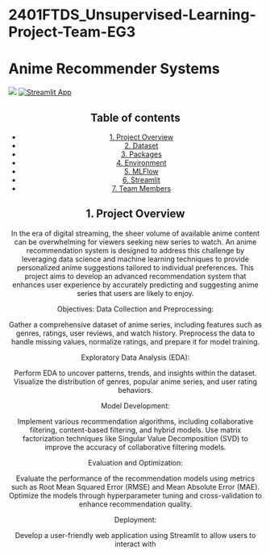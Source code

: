 # 2401FTDS_Unsupervised-Learning-Project-Team-EG3

# Anime Recommender Systems

![](https://miro.medium.com/v2/resize:fit:720/format:webp/0*CQFeO97Ugh4g0-Yk?style=for-the-badge&logo=Python&logoColor=white) [![Streamlit App](https://static.streamlit.io/badges/streamlit_badge_black_white.svg)](URL_TO_YOUR_APP)

<div id="main image" align="center">
 

## Table of contents
* [1. Project Overview](#project-description)
* [2. Dataset](#dataset)
* [3. Packages](#packages)
* [4. Environment](#environment)
* [5. MLFlow](#mlflow)
* [6. Streamlit](#streamlit)
* [7. Team Members](#team-members)

## 1. Project Overview <a class="anchor" id="project-description"></a>

In the era of digital streaming, the sheer volume of available anime content can be overwhelming for viewers seeking new series to watch. An anime recommendation system is designed to address this challenge by leveraging data science and machine learning techniques to provide personalized anime suggestions tailored to individual preferences. This project aims to develop an advanced recommendation system that enhances user experience by accurately predicting and suggesting anime series that users are likely to enjoy.

Objectives:
Data Collection and Preprocessing:

Gather a comprehensive dataset of anime series, including features such as genres, ratings, user reviews, and watch history.
Preprocess the data to handle missing values, normalize ratings, and prepare it for model training.

Exploratory Data Analysis (EDA):

Perform EDA to uncover patterns, trends, and insights within the dataset.
Visualize the distribution of genres, popular anime series, and user rating behaviors.

Model Development:

Implement various recommendation algorithms, including collaborative filtering, content-based filtering, and hybrid models.
Use matrix factorization techniques like Singular Value Decomposition (SVD) to improve the accuracy of collaborative filtering models.

Evaluation and Optimization:

Evaluate the performance of the recommendation models using metrics such as Root Mean Squared Error (RMSE) and Mean Absolute Error (MAE).
Optimize the models through hyperparameter tuning and cross-validation to enhance recommendation quality.

Deployment:

Develop a user-friendly web application using Streamlit to allow users to interact with
